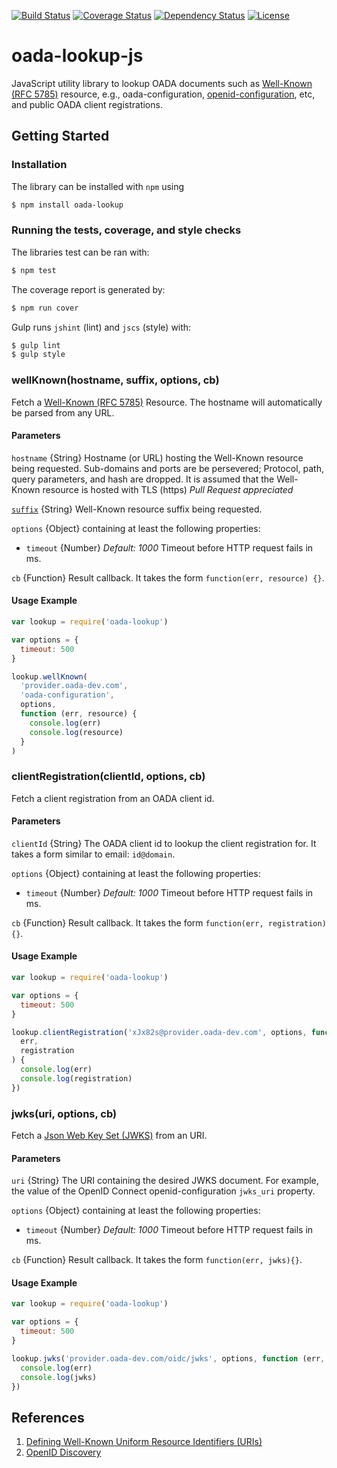 [![Build Status](https://travis-ci.org/OADA/oada-lookup-js.svg)](https://travis-ci.org/OADA/oada-lookup-js)
[![Coverage Status](https://coveralls.io/repos/OADA/oada-lookup-js/badge.png?branch=master)](https://coveralls.io/r/OADA/oada-lookup-js?branch=master)
[![Dependency Status](https://david-dm.org/oada/oada-lookup-js.svg)](https://david-dm.org/oada/oada-lookup-js)
[![License](http://img.shields.io/:license-Apache%202.0-green.svg)](http://www.apache.org/licenses/LICENSE-2.0.html)

# oada-lookup-js

JavaScript utility library to lookup OADA documents such as [Well-Known (RFC 5785)][well-known] resource, e.g., oada-configuration, [openid-configuration][],
etc, and public OADA client registrations.

## Getting Started

### Installation

The library can be installed with `npm` using

```sh
$ npm install oada-lookup
```

### Running the tests, coverage, and style checks

The libraries test can be ran with:

```sh
$ npm test
```

The coverage report is generated by:

```sh
$ npm run cover
```

Gulp runs `jshint` (lint) and `jscs` (style) with:

```sh
$ gulp lint
$ gulp style
```

### wellKnown(hostname, suffix, options, cb)

Fetch a [Well-Known (RFC 5785)][well-known] Resource. The hostname will
automatically be parsed from any URL.

#### Parameters

`hostname` {String} Hostname (or URL) hosting the Well-Known resource being
requested. Sub-domains and ports are be persevered; Protocol, path, query
parameters, and hash are dropped. It is assumed that the Well-Known resource is
hosted with TLS (https) _Pull Request appreciated_

[`suffix`][] {String} Well-Known resource suffix being requested.

`options` {Object} containing at least the following properties:

- `timeout` {Number} _Default: 1000_ Timeout before HTTP request fails in ms.

`cb` {Function} Result callback. It takes the form `function(err, resource) {}`.

#### Usage Example

```javascript
var lookup = require('oada-lookup')

var options = {
  timeout: 500
}

lookup.wellKnown(
  'provider.oada-dev.com',
  'oada-configuration',
  options,
  function (err, resource) {
    console.log(err)
    console.log(resource)
  }
)
```

### clientRegistration(clientId, options, cb)

Fetch a client registration from an OADA client id.

#### Parameters

`clientId` {String} The OADA client id to lookup the client registration for. It
takes a form similar to email: `id@domain`.

`options` {Object} containing at least the following properties:

- `timeout` {Number} _Default: 1000_ Timeout before HTTP request fails in ms.

`cb` {Function} Result callback. It takes the form `function(err, registration){}`.

#### Usage Example

```javascript
var lookup = require('oada-lookup')

var options = {
  timeout: 500
}

lookup.clientRegistration('xJx82s@provider.oada-dev.com', options, function (
  err,
  registration
) {
  console.log(err)
  console.log(registration)
})
```

### jwks(uri, options, cb)

Fetch a [Json Web Key Set (JWKS)][json-web-key-set] from an URI.

#### Parameters

`uri` {String} The URI containing the desired JWKS document. For example, the
value of the OpenID Connect openid-configuration `jwks_uri` property.

`options` {Object} containing at least the following properties:

- `timeout` {Number} _Default: 1000_ Timeout before HTTP request fails in ms.

`cb` {Function} Result callback. It takes the form `function(err, jwks){}`.

#### Usage Example

```javascript
var lookup = require('oada-lookup')

var options = {
  timeout: 500
}

lookup.jwks('provider.oada-dev.com/oidc/jwks', options, function (err, jwks) {
  console.log(err)
  console.log(jwks)
})
```

## References

1. [Defining Well-Known Uniform Resource Identifiers (URIs)][well-known]
2. [OpenID Discovery](http://openid.net/specs/openid-connect-discovery-1_0.html)

[well-known]: http://tools.ietf.org/html/rfc5785
[openid-configuration]: http://openid.net/specs/openid-connect-discovery-1_0.html#ProviderMetadata
[`suffix`]: http://tools.ietf.org/html/rfc5785#section-5.1.1 'RFC5785 Section 5.1.1'
[json-web-key-set]: https://tools.ietf.org/html/draft-ietf-jose-json-web-key-33#page-10
